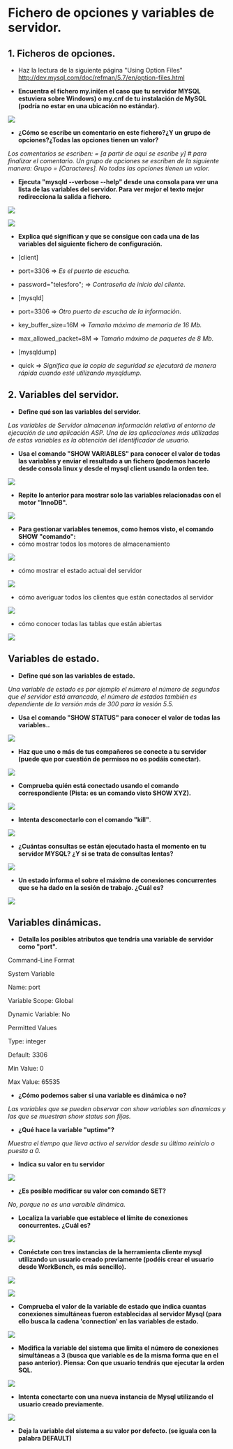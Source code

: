 # Fichero de opciones y variables de servidor.

## 1. Ficheros de opciones.

* Haz la lectura de la siguiente página "Using Option Files" http://dev.mysql.com/doc/refman/5.7/en/option-files.html

* **Encuentra el fichero my.ini(en el caso que tu servidor MYSQL estuviera sobre Windows) o my.cnf de tu instalación de MySQL (podría no estar en una ubicación no estándar).**

![](./img/img1.PNG)

* **¿Cómo se escribe un comentario en este fichero?¿Y un grupo de opciones?¿Todas las opciones tienen un valor?**

*Los comentarios se escriben: = [a partir de aquí se escribe y] # para finalizar el comentario. Un grupo de opciones se escriben de la siguiente manera: Grupo = [Caracteres]. No todas las opciones tienen un valor.*

* **Ejecuta "mysqld --verbose --help" desde una consola para ver una lista de las variables del servidor. Para ver mejor el texto mejor redirecciona la salida a fichero.**

![](./img/img2.PNG)

![](./img/img3.PNG)

* **Explica qué significan y que se consigue con cada una de las variables del siguiente fichero de configuración.**

* [client]
* port=3306 => *Es el puerto de escucha.*
* password="telesforo"; => *Contraseña de inicio del cliente*.

* [mysqld]
* port=3306 => *Otro puerto de escucha de la información*.
* key_buffer_size=16M => *Tamaño máximo de memoria de 16 Mb.*
* max_allowed_packet=8M => *Tamaño máximo de paquetes de 8 Mb.*
* [mysqldump]
* quick => *Significa que la copia de seguridad se ejecutará de manera rápida cuando esté utilizando mysqldump*.

## 2. Variables del servidor.

* **Define qué son las variables del servidor.**

*Las variables de Servidor almacenan información relativa al entorno de ejecución de una aplicación ASP. Una de las aplicaciones más utilizadas de estas variables es la obtención del identificador de usuario.*

* **Usa el comando "SHOW VARIABLES" para conocer el valor de todas las variables y enviar el resultado a un fichero (podemos hacerlo desde consola linux y desde el mysql client usando la orden tee.**

![](./img/img4.PNG)

* **Repite lo anterior para mostrar solo las variables relacionadas con el motor "InnoDB".**

![](./img/img5.PNG)

* **Para gestionar variables tenemos, como hemos visto, el comando SHOW "comando":**
* cómo mostrar todos los motores de almacenamiento

![](./img/img6.PNG)

* cómo mostrar el estado actual del servidor

![](./img/img7.PNG)

* cómo averiguar todos los clientes que están conectados al servidor

![](./img/img8.PNG)

* cómo conocer todas las tablas que están abiertas

![](./img/img9.PNG)

## Variables de estado.

* **Define qué son las variables de estado.**

*Una variable de  estado es por ejemplo el número el número de segundos que el servidor está arrancado, el número de estados también es dependiente de la versión más de 300 para la vesión 5.5.*

* **Usa el comando "SHOW STATUS" para conocer el valor de todas las variables..**

![](./img/img10.PNG)

* **Haz que uno o más de tus compañeros se conecte a tu servidor (puede que por cuestión de permisos no os podáis conectar).**

![](./img/img11.PNG)

* **Comprueba quién está conectado usando el comando correspondiente (Pista: es un comando visto SHOW XYZ).**

![](./img/img12.PNG)

* **Intenta desconectarlo con el comando "kill"**.

![](./img/img13.PNG)

* **¿Cuántas consultas se están ejecutado hasta el momento en tu servidor MYSQL? ¿Y si se trata de consultas lentas?**

![](./img/img14.PNG)

* **Un estado informa  el sobre el máximo de conexiones concurrentes que se ha dado en la sesión de trabajo. ¿Cuál es?**

![](./img/img15.PNG)

## Variables dinámicas.

* **Detalla los posibles atributos que tendría una variable de servidor como "port".**

Command-Line Format

System Variable

Name: port

Variable Scope: Global

Dynamic Variable: No

Permitted Values

Type: integer

Default: 3306

Min Value: 0

Max Value: 65535

* **¿Cómo podemos saber si una variable es dinámica o no?**

*Las variables que se pueden observar con show variables son dinamicas y las que se muestran show status son fijas.*

* **¿Qué hace la variable "uptime"?**

*Muestra el tiempo que lleva activo el servidor desde su último reinicio o puesta a 0.*

* **Indica su valor en tu servidor**

![](./img/img16.PNG)

* **¿Es posible modificar su valor con comando SET?**

*No, porque no es una varaible dinámica.*

* **Localiza la variable que establece el límite de conexiones concurrentes. ¿Cuál es?**

![](./img/img17.PNG)

* **Conéctate con tres instancias de la herramienta cliente mysql utilizando un usuario creado previamente (podéis crear el usuario desde WorkBench, es más sencillo).**

![](./img/img18.PNG)

![](./img/img19.PNG)

* **Comprueba el valor de la variable de estado que indica cuantas conexiones simultáneas fueron establecidas al servidor Mysql (para ello busca la cadena 'connection' en las variables de estado.**

![](./img/img20.PNG)

* **Modifica la variable del sistema que limita el número de conexiones simultáneas a 3 (busca que variable es de la misma forma que en el paso anterior).
Piensa: Con que usuario tendrás que ejecutar la orden SQL.**

![](./img/img21.PNG)

* **Intenta conectarte con una nueva instancia de Mysql utilizando el usuario creado previamente.**

![](./img/img22.PNG)

* **Deja la variable del sistema a su valor por defecto. (se iguala con la palabra DEFAULT)**
